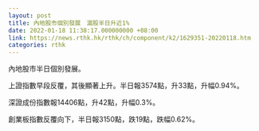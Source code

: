 ```yaml
---
layout: post
title: 內地股市個別發展　滬股半日升近1%
date: 2022-01-18 11:38:17.000000000 +08:00
link: https://news.rthk.hk/rthk/ch/component/k2/1629351-20220118.htm
categories: rthk
---
```


內地股市半日個別發展。

上證指數早段反覆，其後顯著上升。半日報3574點，升33點，升幅0.94%。

深證成份指數報14406點，升42點，升幅0.3%。

創業板指數反覆向下，半日報3150點，跌19點，跌幅0.62%。
